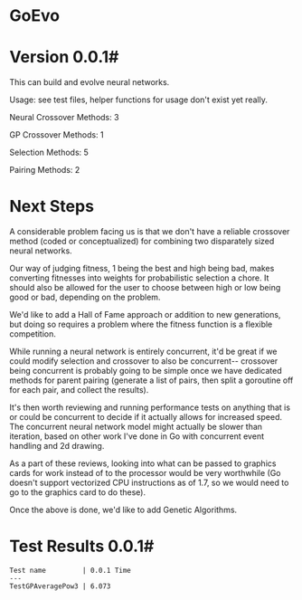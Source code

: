 # GoEvo #
# Version 0.0.1#

This can build and evolve neural networks.

Usage: see test files, helper functions for usage don't exist yet really.

Neural Crossover Methods: 3

GP Crossover Methods: 1

Selection Methods: 5

Pairing Methods: 2

# Next Steps #

 A considerable problem facing us is that we don't have a reliable crossover method (coded or conceptualized) for combining two disparately sized neural networks. 

Our way of judging fitness, 1 being the best and high being bad, makes converting fitnesses into weights for probabilistic selection a chore. It should also be allowed for the user to choose between high or low being good or bad, depending on the problem.

We'd like to add a Hall of Fame approach or addition to new generations, but doing so requires a problem where the fitness function is a flexible competition.

While running a neural network is entirely concurrent, it'd be great if we could modify selection and crossover to also be concurrent-- crossover being concurrent is probably going to be simple once we have dedicated methods for parent pairing (generate a list of pairs, then split a goroutine off for each pair, and collect the results).

It's then worth reviewing and running performance tests on anything that is or could be concurrent to decide if it actually allows for increased speed. The concurrent neural network model might actually be slower than iteration, based on other work I've done in Go with concurrent event handling and 2d drawing. 

As a part of these reviews, looking into what can be passed to graphics cards for work instead of to the processor would be very worthwhile (Go doesn't support vectorized CPU instructions as of 1.7, so we would need to go to the graphics card to do these).

Once the above is done, we'd like to add Genetic Algorithms.

# Test Results 0.0.1#

```
Test name         | 0.0.1 Time 
---
TestGPAveragePow3 | 6.073
```